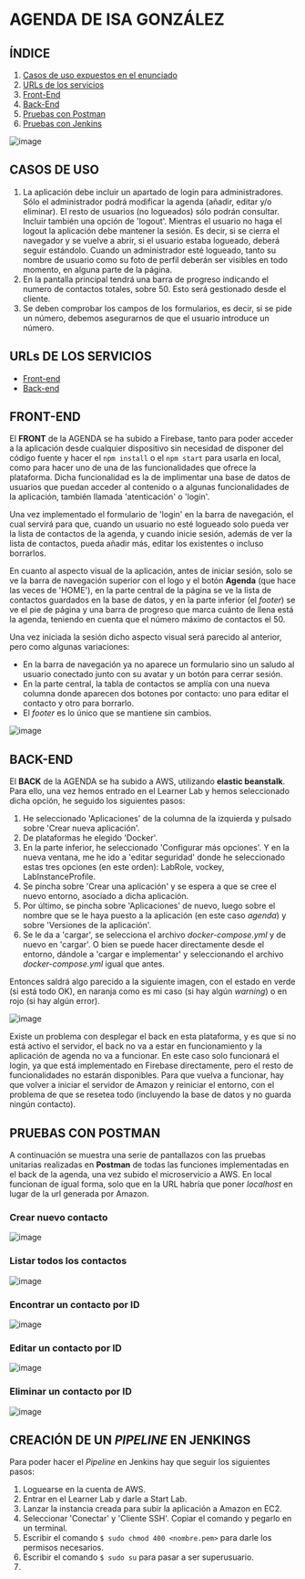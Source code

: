 # AGENDA DE ISA GONZÁLEZ

## ÍNDICE
1. [Casos de uso expuestos en el enunciado](https://github.com/isagonrod/diu-agenda-react#casos-de-uso)
2. [URLs de los servicios](https://github.com/isagonrod/diu-agenda-react#urls-de-los-servicios)
3. [Front-End](https://github.com/isagonrod/diu-agenda-react#front-end)
4. [Back-End](https://github.com/isagonrod/diu-agenda-react#back-end)
5. [Pruebas con Postman](https://github.com/isagonrod/diu-agenda-react#pruebas-con-postman)
6. [Pruebas con Jenkins](https://github.com/isagonrod/diu-agenda-react#pruebas-con-jenkings)

![image](https://cdn-icons-png.flaticon.com/512/6313/6313619.png)


## CASOS DE USO
1. La aplicación debe incluir un apartado de login para administradores. Sólo el administrador podrá modificar la agenda (añadir, editar y/o eliminar). El resto de usuarios (no logueados) sólo podrán consultar. Incluir también una opción de 'logout'. Mientras el usuario no haga el logout la aplicación debe mantener la sesión. Es decir, si se cierra el navegador y se vuelve a abrir, si el usuario estaba logueado, deberá seguir estándolo. Cuando un administrador esté logueado, tanto su nombre de usuario como su foto de perfil deberán ser visibles en todo momento, en alguna parte de la página.
2. En la pantalla principal tendrá una barra de progreso indicando el numero de contactos totales, sobre 50. Esto será gestionado desde el cliente.
3. Se deben comprobar los campos de los formularios, es decir, si se pide un número, debemos asegurarnos de que el usuario introduce un número.


## URLs DE LOS SERVICIOS
- [Front-end](https://agenda-isagonzalez.web.app)
- [Back-end](http://agenda.us-east-1.elasticbeanstalk.com/contact)


## FRONT-END

El __FRONT__ de la AGENDA se ha subido a Firebase, tanto para poder acceder a la aplicación desde cualquier dispositivo sin necesidad de disponer del código fuente y hacer el ``npm install`` o el ``npm start`` para usarla en local, como para hacer uno de una de las funcionalidades que ofrece la plataforma. Dicha funcionalidad es la de implimentar una base de datos de usuarios que puedan acceder al contenido o a algunas funcionalidades de la aplicación, también llamada 'atenticación' o 'login'.

Una vez implementado el formulario de 'login' en la barra de navegación, el cual servirá para que, cuando un usuario no esté logueado solo pueda ver la lista de contactos de la agenda, y cuando inicie sesión, además de ver la lista de contactos, pueda añadir más, editar los existentes o incluso borrarlos.

En cuanto al aspecto visual de la aplicación, antes de iniciar sesión, solo se ve la barra de navegación superior con el logo y el botón __Agenda__ (que hace las veces de 'HOME'), en la parte central de la página se ve la lista de contactos guardados en la base de datos, y en la parte inferior (el _footer_) se ve el pie de página y una barra de progreso que marca cuánto de llena está la agenda, teniendo en cuenta que el número máximo de contactos el 50. 

Una vez iniciada la sesión dicho aspecto visual será parecido al anterior, pero como algunas variaciones:
- En la barra de navegación ya no aparece un formulario sino un saludo al usuario conectado junto con su avatar y un botón para cerrar sesión.
- En la parte central, la tabla de contactos se amplía con una nueva columna donde aparecen dos botones por contacto: uno para editar el contacto y otro para borrarlo.
- El _footer_ es lo único que se mantiene sin cambios.

![image](https://user-images.githubusercontent.com/98974760/222920925-0d1a4b82-b172-4ee3-942d-e9d52aa5cfaa.png)


## BACK-END

El __BACK__ de la AGENDA se ha subido a AWS, utilizando __elastic beanstalk__. Para ello, una vez hemos entrado en el Learner Lab y hemos seleccionado dicha opción, he seguido los siguientes pasos:

1. He seleccionado 'Aplicaciones' de la columna de la izquierda y pulsado sobre 'Crear nueva aplicación'.
2. De plataformas he elegido 'Docker'.
3. En la parte inferior, he seleccionado 'Configurar más opciones'. Y en la nueva ventana, me he ido a 'editar seguridad' donde he seleccionado estas tres opciones (en este orden): LabRole, vockey, LabInstanceProfile.
4. Se pincha sobre 'Crear una aplicación' y se espera a que se cree el nuevo entorno, asociado a dicha aplicación.
5. Por último, se pincha sobre 'Aplicaciones' de nuevo, luego sobre el nombre que se le haya puesto a la aplicación (en este caso _agenda_) y sobre 'Versiones de la aplicación'.
6. Se le da a 'cargar', se selecciona el archivo _docker-compose.yml_ y de nuevo en 'cargar'. O bien se puede hacer directamente desde el entorno, dándole a 'cargar e implementar' y seleccionando el archivo _docker-compose.yml_ igual que antes.

Entonces saldrá algo parecido a la siguiente imagen, con el estado en verde (si está todo OK), en naranja como es mi caso (si hay algún _warning_) o en rojo (si hay algún error).

![image](https://user-images.githubusercontent.com/98974760/222920389-7d3fa542-350c-4bb0-8abd-07bc1bd8710e.png)

Existe un problema con desplegar el back en esta plataforma, y es que si no está activo el servidor, el back no va a estar en funcionamiento y la aplicación de agenda no va a funcionar. En este caso solo funcionará el login, ya que está implementado en Firebase directamente, pero el resto de funcionalidades no estarán disponibles. Para que vuelva a funcionar, hay que volver a iniciar el servidor de Amazon y reiniciar el entorno, con el problema de que se resetea todo (incluyendo la base de datos y no guarda ningún contacto).

## PRUEBAS CON POSTMAN
A continuación se muestra una serie de pantallazos con las pruebas unitarias realizadas en __Postman__ de todas las funciones implementadas en el back de la agenda, una vez subido el microservicio a AWS. En local funcionan de igual forma, solo que en la URL habría que poner _localhost_ en lugar de la url generada por Amazon.

### Crear nuevo contacto
![image](https://user-images.githubusercontent.com/98974760/222924927-dc141059-b3af-4839-be52-d18d7e5f2f13.png)

### Listar todos los contactos
![image](https://user-images.githubusercontent.com/98974760/222924976-c49a5d1b-7163-4edc-9bd7-4b9e0f0463a0.png)

### Encontrar un contacto por ID
![image](https://user-images.githubusercontent.com/98974760/222924998-41079f79-39d8-4f78-8eac-b0b2e9ace06f.png)

### Editar un contacto por ID
![image](https://user-images.githubusercontent.com/98974760/222925041-fc97d1e3-30cc-4b5d-b3c1-6a1094e67259.png)

### Eliminar un contacto por ID
![image](https://user-images.githubusercontent.com/98974760/222925054-d61c1f16-3c27-4e4b-b7c7-f4c5df09a138.png)


## CREACIÓN DE UN _PIPELINE_ EN JENKINGS
Para poder hacer el _Pipeline_ en Jenkins hay que seguir los siguientes pasos:
1. Loguearse en la cuenta de AWS.
2. Entrar en el Learner Lab y darle a Start Lab.
3. Lanzar la instancia creada para subir la aplicación a Amazon en EC2.
4. Seleccionar 'Conectar' y 'Cliente SSH'. Copiar el comando y pegarlo en un terminal.
5. Escribir el comando ``$ sudo chmod 400 <nombre.pem>`` para darle los permisos necesarios.
6. Escribir el comando ``$ sudo su`` para pasar a ser superusuario.
7. 
